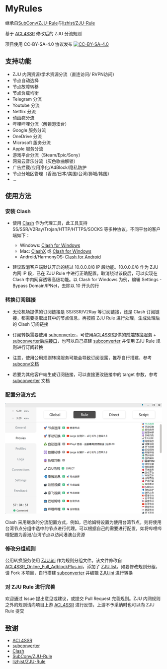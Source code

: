 # MyRules

继承自[SubConv/ZJU-Rule](https://github.com/SubConv/ZJU-Rule)与[lizhist/ZJU-Rule](https://github.com/lizhist/ZJU-Rule)

基于 [ACL4SSR](https://github.com/ACL4SSR/ACL4SSR) 修改后的 ZJU 分流规则

项目使用 CC-BY-SA-4.0 协议发布 [![CC-BY-SA-4.0](https://licensebuttons.net/l/by-sa/4.0/88x31.png)](https://creativecommons.org/licenses/by-sa/4.0/deed.zh)

## 支持功能

+ ZJU 内网资源/学术资源分流（直连访问/ RVPN访问）
+ 节点自动选择
+ 节点故障转移
+ 节点负载均衡
+ Telegram 分流
+ Youtube 分流
+ Netflix 分流
+ 动画疯分流
+ 哔哩哔哩分流（解锁港澳台）
+ Google 服务分流
+ OneDrive 分流
+ Microsoft 服务分流
+ Apple 服务分流
+ 游戏平台分流（Steam/Epic/Sony）
+ 网易云音乐分流（灰色歌曲解锁）
+ 广告拦截/应用净化/AdBlock/隐私防护
+ 节点分地区管理（香港/日本/美国/台湾/狮城/韩国）
+ ...

## 使用方法

### 安装 Clash

+ 使用 [Clash](https://github.com/Dreamacro/clash) 作为代理工具，此工具支持 SS/SSR/V2Ray/Trojan/HTTP/HTTPS/SOCKS 等多种协议。不同平台的客户端如下：

  + Windows: [Clash for Windows](https://github.com/Fndroid/clash_for_windows_pkg/releases)
  + Mac: [ClashX](https://github.com/yichengchen/clashX/releases) 或 [Clash for Windows](https://github.com/Fndroid/clash_for_windows_pkg/releases)
  + Android/HarmonyOS: [Clash for Android](https://github.com/Kr328/ClashForAndroid/releases)

+ 建议取消客户端默认开启的绕过 10.0.0.0/8 IP 段功能。10.0.0.0/8 作为 ZJU 内网 IP 段，已在 ZJU Rule 中进行正确配置。取消绕过该段后，可以实现在 Clash 中内网穿透等高级功能。以 Clash for Windows 为例，编辑 Settings - Bypass Domain/IPNet，去除以 10 开头的行

### 转换订阅链接

+ 无论机场提供的订阅链接是 SS/SSR/V2Ray 等订阅链接，还是 Clash 订阅链接，都需要提取出其中的节点信息，再按照 ZJU Rule 进行处理，生成处理后的 Clash 订阅链接

+ 订阅转换需要使用 [subconverter](https://github.com/tindy2013/subconverter)，可使用[ACL4SSR](https://github.com/ACL4SSR/ACL4SSR/tree/master)提供的[前端转换服务](https://acl4ssr-sub.github.io/) + [subconverter后端接口](https://github.com/tindy2013/subconverter)，也可以自己搭建 [subconverter](https://github.com/tindy2013/subconverter) 并使用 ZJU Rule 规则进行订阅转换

+ 注意，使用公用规则转换服务可能会导致订阅泄露，推荐自行搭建，参考[subconv文档](https://subconv.is-sb.com/)

+ 若要为其他客户端生成订阅链接，可以直接更改链接中的 target 参数，参考 [subconverter](https://github.com/tindy2013/subconverter) 文档

### 配置分流方式

![](docs/clash.png)

Clash 采用继承的分流配置方式，例如，巴哈姆特设置为使用台湾节点，则将使用台湾节点分组中选中的节点进行代理。可以根据自己的需要进行配置，如将哔哩哔哩配置为香港/台湾节点以访问港澳台资源

### 修改分组规则

公用转换服务使用 [ZJU.ini](https://github.com/P1anet/MyRules/blob/master/Clash/config/ZJU.ini) 作为规则分组文件。该文件修改自 [ACL4SSR_Online_Full_AdblockPlus.ini](https://github.com/P1anet/MyRules/blob/master/Clash/config/ACL4SSR_Online_Full_AdblockPlus.ini)，添加了 [ZJU.list](https://github.com/P1anet/MyRules/blob/master/Clash/ZJU.list)。如要修改规则分组，请 Fork 本项目，自行搭建 [subconverter](https://github.com/tindy2013/subconverter) 并编辑 [ZJU.ini](https://github.com/P1anet/MyRules/blob/master/Clash/config/ZJU.ini) 进行转换


### 对 ZJU Rule 进行完善

欢迎通过 Issue 提出意见或建议，或提交 Pull Request 完善规则。ZJU 内网规则之外的规则请向项目上游 [ACL4SSR](https://github.com/ACL4SSR/ACL4SSR/tree/master) 进行反馈，上游不予采纳时也可以向 ZJU Rule 提交

## 致谢

+ [ACL4SSR](https://github.com/ACL4SSR/ACL4SSR/tree/master)
+ [subconverter](https://github.com/tindy2013/subconverter)
+ [Clash](https://github.com/Dreamacro/clash)
+ [SubConv/ZJU-Rule](https://github.com/SubConv/ZJU-Rule)
+ [lizhist/ZJU-Rule](https://github.com/lizhist/ZJU-Rule)
